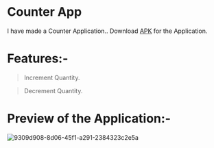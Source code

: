 # Counter App
I have made a Counter Application..
Download [APK](https://github.com/pulkitagrawal20/Counter-App/releases/download/v1.0/app-debug.apk) for the Application.

# Features:-
> Increment Quantity.

> Decrement Quantity.

# Preview of the Application:-
![9309d908-8d06-45f1-a291-2384323c2e5a](https://user-images.githubusercontent.com/69674896/117322979-1a131c00-aeac-11eb-9466-ca0ad6a12366.jpg)


